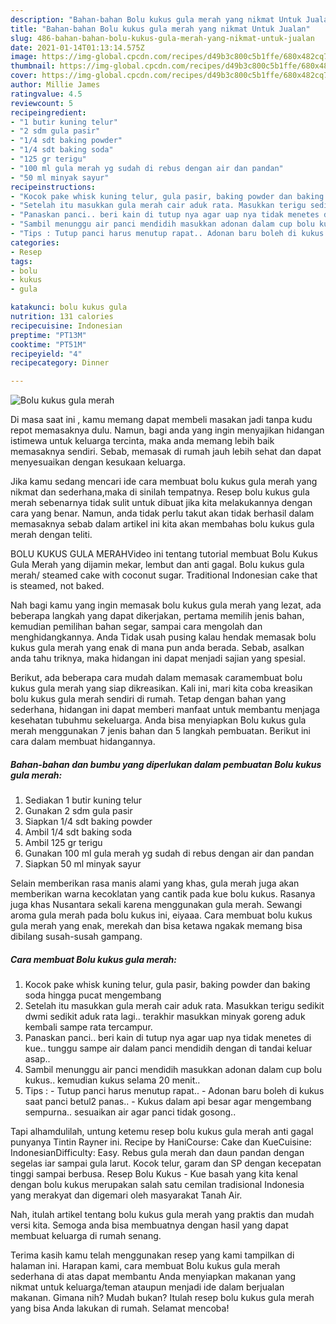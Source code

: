```yaml
---
description: "Bahan-bahan Bolu kukus gula merah yang nikmat Untuk Jualan"
title: "Bahan-bahan Bolu kukus gula merah yang nikmat Untuk Jualan"
slug: 486-bahan-bahan-bolu-kukus-gula-merah-yang-nikmat-untuk-jualan
date: 2021-01-14T01:13:14.575Z
image: https://img-global.cpcdn.com/recipes/d49b3c800c5b1ffe/680x482cq70/bolu-kukus-gula-merah-foto-resep-utama.jpg
thumbnail: https://img-global.cpcdn.com/recipes/d49b3c800c5b1ffe/680x482cq70/bolu-kukus-gula-merah-foto-resep-utama.jpg
cover: https://img-global.cpcdn.com/recipes/d49b3c800c5b1ffe/680x482cq70/bolu-kukus-gula-merah-foto-resep-utama.jpg
author: Millie James
ratingvalue: 4.5
reviewcount: 5
recipeingredient:
- "1 butir kuning telur"
- "2 sdm gula pasir"
- "1/4 sdt baking powder"
- "1/4 sdt baking soda"
- "125 gr terigu"
- "100 ml gula merah yg sudah di rebus dengan air dan pandan"
- "50 ml minyak sayur"
recipeinstructions:
- "Kocok pake whisk kuning telur, gula pasir, baking powder dan baking soda hingga pucat mengembang"
- "Setelah itu masukkan gula merah cair aduk rata. Masukkan terigu sedikit dwmi sedikit aduk rata lagi.. terakhir masukkan minyak goreng aduk kembali sampe rata tercampur."
- "Panaskan panci.. beri kain di tutup nya agar uap nya tidak menetes di kue.. tunggu sampe air dalam panci mendidih dengan di tandai keluar asap.."
- "Sambil menunggu air panci mendidih masukkan adonan dalam cup bolu kukus.. kemudian kukus selama 20 menit.."
- "Tips : Tutup panci harus menutup rapat.. Adonan baru boleh di kukus saat panci betul2 panas.. Kukus dalam api besar agar mengembang sempurna.. sesuaikan air agar panci tidak gosong.."
categories:
- Resep
tags:
- bolu
- kukus
- gula

katakunci: bolu kukus gula 
nutrition: 131 calories
recipecuisine: Indonesian
preptime: "PT13M"
cooktime: "PT51M"
recipeyield: "4"
recipecategory: Dinner

---
```



![Bolu kukus gula merah](https://img-global.cpcdn.com/recipes/d49b3c800c5b1ffe/680x482cq70/bolu-kukus-gula-merah-foto-resep-utama.jpg)

Di masa  saat ini , kamu memang dapat membeli masakan jadi tanpa kudu repot memasaknya dulu. Namun, bagi anda yang ingin menyajikan hidangan istimewa untuk keluarga tercinta, maka anda memang lebih baik memasaknya sendiri. Sebab, memasak di rumah jauh lebih sehat dan dapat menyesuaikan dengan kesukaan keluarga.

Jika kamu sedang mencari ide cara membuat bolu kukus gula merah yang nikmat dan sederhana,maka di sinilah tempatnya. Resep bolu kukus gula merah  sebenarnya tidak sulit untuk dibuat jika kita melakukannya dengan cara yang benar. Namun, anda tidak perlu takut akan tidak berhasil dalam memasaknya 
sebab dalam artikel ini kita akan membahas bolu kukus gula merah dengan teliti.  

BOLU KUKUS GULA MERAHVideo ini tentang tutorial membuat Bolu Kukus Gula Merah yang dijamin mekar, lembut dan anti gagal. Bolu kukus gula merah/ steamed cake with coconut sugar. Traditional Indonesian cake that is steamed, not baked.

Nah bagi kamu yang ingin memasak bolu kukus gula merah yang lezat, ada beberapa langkah yang dapat dikerjakan, pertama memilih jenis bahan, kemudian pemilihan bahan segar, sampai cara mengolah dan menghidangkannya. Anda Tidak usah pusing kalau hendak memasak bolu kukus gula merah yang enak di mana pun anda berada. Sebab, asalkan anda  tahu triknya, maka hidangan ini dapat menjadi sajian yang spesial.

Berikut, ada beberapa cara mudah dalam memasak caramembuat bolu kukus gula merah yang siap dikreasikan. Kali ini, mari kita coba kreasikan bolu kukus gula merah sendiri di rumah. Tetap dengan bahan yang sederhana, hidangan ini dapat memberi manfaat untuk membantu menjaga kesehatan tubuhmu sekeluarga. Anda bisa menyiapkan Bolu kukus gula merah menggunakan 7 jenis bahan dan 5 langkah pembuatan. Berikut ini cara dalam membuat hidangannya.

<!--inarticleads1-->

##### Bahan-bahan dan bumbu yang diperlukan dalam pembuatan Bolu kukus gula merah:

1. Sediakan 1 butir kuning telur
1. Gunakan 2 sdm gula pasir
1. Siapkan 1/4 sdt baking powder
1. Ambil 1/4 sdt baking soda
1. Ambil 125 gr terigu
1. Gunakan 100 ml gula merah yg sudah di rebus dengan air dan pandan
1. Siapkan 50 ml minyak sayur


Selain memberikan rasa manis alami yang khas, gula merah juga akan memberikan warna kecoklatan yang cantik pada kue bolu kukus. Rasanya juga khas Nusantara sekali karena menggunakan gula merah. Sewangi aroma gula merah pada bolu kukus ini, eiyaaa. Cara membuat bolu kukus gula merah yang enak, merekah dan bisa ketawa ngakak memang bisa dibilang susah-susah gampang. 

<!--inarticleads2-->

##### Cara membuat Bolu kukus gula merah:

1. Kocok pake whisk kuning telur, gula pasir, baking powder dan baking soda hingga pucat mengembang
1. Setelah itu masukkan gula merah cair aduk rata. Masukkan terigu sedikit dwmi sedikit aduk rata lagi.. terakhir masukkan minyak goreng aduk kembali sampe rata tercampur.
1. Panaskan panci.. beri kain di tutup nya agar uap nya tidak menetes di kue.. tunggu sampe air dalam panci mendidih dengan di tandai keluar asap..
1. Sambil menunggu air panci mendidih masukkan adonan dalam cup bolu kukus.. kemudian kukus selama 20 menit..
1. Tips : - Tutup panci harus menutup rapat.. - Adonan baru boleh di kukus saat panci betul2 panas.. - Kukus dalam api besar agar mengembang sempurna.. sesuaikan air agar panci tidak gosong..


Tapi alhamdulilah, untung ketemu resep bolu kukus gula merah anti gagal punyanya Tintin Rayner ini. Recipe by HaniCourse: Cake dan KueCuisine: IndonesianDifficulty: Easy. Rebus gula merah dan daun pandan dengan segelas iar sampai gula larut. Kocok telur, garam dan SP dengan kecepatan tinggi sampai berbusa. Resep Bolu Kukus - Kue basah yang kita kenal dengan bolu kukus merupakan salah satu cemilan tradisional Indonesia yang merakyat dan digemari oleh masyarakat Tanah Air. 

Nah, itulah artikel tentang  bolu kukus gula merah  yang praktis dan mudah versi kita. Semoga anda bisa membuatnya dengan hasil yang dapat membuat keluarga di rumah senang. 

Terima kasih kamu telah menggunakan resep yang kami tampilkan di halaman ini. Harapan kami, cara membuat  Bolu kukus gula merah sederhana di atas dapat membantu Anda menyiapkan makanan yang nikmat untuk keluarga/teman ataupun menjadi ide dalam berjualan makanan. Gimana nih? Mudah bukan? Itulah resep bolu kukus gula merah yang bisa Anda lakukan di rumah. Selamat mencoba!

